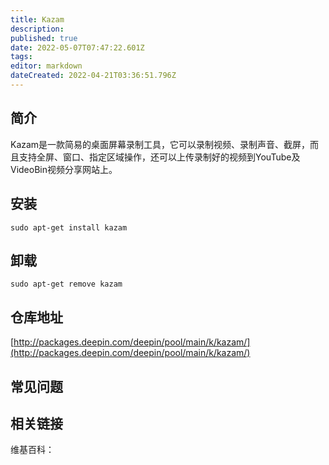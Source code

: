 ```yaml
---
title: Kazam
description: 
published: true
date: 2022-05-07T07:47:22.601Z
tags: 
editor: markdown
dateCreated: 2022-04-21T03:36:51.796Z
---
```


## 简介

Kazam是一款简易的桌面屏幕录制工具，它可以录制视频、录制声音、截屏，而且支持全屏、窗口、指定区域操作，还可以上传录制好的视频到YouTube及VideoBin视频分享网站上。

## 安装

`sudo apt-get install kazam`

## 卸载

`sudo apt-get remove kazam`

## 仓库地址

[http://packages.deepin.com/deepin/pool/main/k/kazam/](http://packages.deepin.com/deepin/pool/main/k/kazam/)

## 常见问题

## 相关链接

维基百科：

